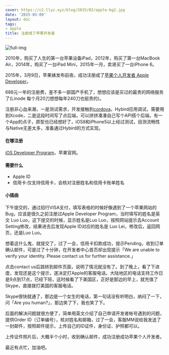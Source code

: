 ```yaml
---
cover: https://c2.llyz.xyz/blog/2015/02/apple-bg2.jpg
date: '2015-03-09'
layout: doc
tags:
- apple
title: 注册成了苹果开发者
---
```


![full-img](https://c2.llyz.xyz/blog/2015/02/apple-bg2.jpg)

2010年，购买了人生的第一台苹果设备iPad，2012年，购买了第一台MacBook Air，2014年，购买了一台iPad Mini，2015年一月，卖肾买了一台iPhone 6。

2015年，3月9日，苹果婊发布前夜，成功注册成了[苹果个人开发者 Apple Developer](https://developer.apple.com/cn/programs/ios/)。

688元一年的注册费，差不多一部国产手机了，想想应该是买过的最贵的网络服务了(Linode 每个月20刀想想每年240刀也挺贵的)。

注册非心血来潮，一是测试需求，开发接触到[cordova](https://cordova.apache.org/)，Hybird应用调试，需要用到Xcode，二是这段时间写了点后端，可以拼拼凑凑自己写个API搭个后端，有一个App的点子，原型也已经想好了，iOS8和iPhone5以上经过测试，目测流畅性与Native无差太多，准备通过Hybird的方式实现。

#### 在哪注册

[iOS Developer Program](https://developer.apple.com/cn/programs/ios/)，苹果官网。

#### 需要什么

- Apple ID
- 信用卡:仅支持信用卡，会核对注册姓名和信用卡账单姓名

#### 小插曲

下午提交的，通过招行VISA支付，填写表格的时候好像遇到了一个苹果网站的Bug，应该是很久之前注册过Apple Developer Program，当时填写的姓名是英文 Luo Luo，这下提交的时候，显示姓名是Luo Luo，按照网站提示去Account Setting修改，结果进去后发现Apple ID对应的姓名是 Luo Lei，修改后，返回网页，还是Luo Luo。

想着这什么鬼，就提交了，过了一会，信用卡扣款成功，提示Pending，收到订单确认邮件，可是过了十分钟，在开发者中心首页却出现提示「We are unable to verify your identity. Please contact us for further assistance.」

点击contact us后跳转到邮件页面，说明了情况就没有了。到了晚上，看了下进度，发现还是这个提示，遂决定打Apple的客服电话。大陆地区的电话支持工作日是9点到17点，已经下班，这时候看了下美国区，正好是那边的早上，就充值了Skype，直接拨打美国的客服电话。

Skype很快就通了，那边是一个女生的电话，第一句话没有听明白，纳闷了一下，问「Are you human?」，那边笑了下，我也笑了下。

后面的解决问题就很方便了，简单用英文介绍了自己申请开发者帐号遇到的问题，提供Order ID（订单编号），核对姓名和邮箱，过了一会，客服MM说给我发送了一封邮件，按照邮件提示，上传自己的ID证件，身份证、护照都可以。

上传证件照片后，大概半个小时，收到确认邮件，成功注册成功苹果个人开发者。

最近有点忙，加油吧。
